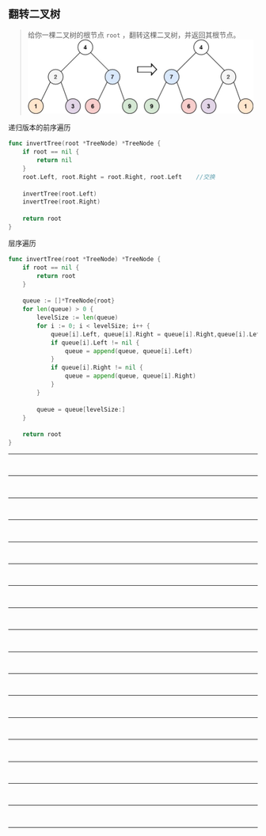 ## 翻转二叉树

> 给你一棵二叉树的根节点 `root` ，翻转这棵二叉树，并返回其根节点。<img src="assets/invert1-tree.jpg" alt="img" style="zoom:50%;" />

递归版本的前序遍历

```go
func invertTree(root *TreeNode) *TreeNode {
    if root == nil {
        return nil
    }
    root.Left, root.Right = root.Right, root.Left    //交换
    
    invertTree(root.Left)
    invertTree(root.Right)

    return root
}
```

层序遍历

```go
func invertTree(root *TreeNode) *TreeNode {
	if root == nil {
		return root
	}

	queue := []*TreeNode{root}
	for len(queue) > 0 {
		levelSize := len(queue)
		for i := 0; i < levelSize; i++ {
			queue[i].Left, queue[i].Right = queue[i].Right,queue[i].Left
			if queue[i].Left != nil {
				queue = append(queue, queue[i].Left)
			}
			if queue[i].Right != nil {
				queue = append(queue, queue[i].Right)
			}
		}

		queue = queue[levelSize:]
	}

	return root
}
```


---

## 

> 



```go

```

---

## 

> 



```go

```

---

## 

> 



```go

```

---

## 

> 



```go

```

---

## 

> 



```go

```

---

## 

> 



```go

```

---

## 

> 



```go

```

---

## 

> 



```go

```

---

## 

> 



```go

```

---

## 

> 



```go

```

---

## 

> 



```go

```

---

## 

> 



```go

```

---

## 

> 



```go

```

---

## 

> 



```go

```

---

## 

> 



```go

```

---

## 

> 



```go

```

---

## 

> 



```go

```

---

